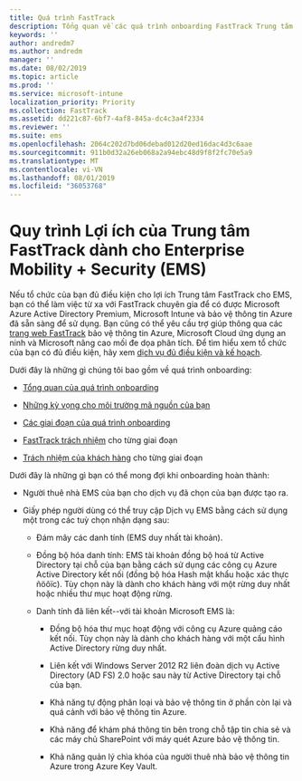 ```yaml
---
title: Quá trình FastTrack
description: Tổng quan về các quá trình onboarding FastTrack Trung tâm lợi ích
keywords: ''
author: andredm7
ms.author: andredm
manager: ''
ms.date: 08/02/2019
ms.topic: article
ms.prod: ''
ms.service: microsoft-intune
localization_priority: Priority
ms.collection: FastTrack
ms.assetid: dd221c87-6bf7-4af8-845a-dc4c3a4f2334
ms.reviewer: ''
ms.suite: ems
ms.openlocfilehash: 2064c202d7bd06debad012d20ed16dac4d3c6aae
ms.sourcegitcommit: 911b0d32a26eb068a2a94ebc48d9f8f2fc70e5a9
ms.translationtype: MT
ms.contentlocale: vi-VN
ms.lasthandoff: 08/01/2019
ms.locfileid: "36053768"
---
```

# <a name="fasttrack-center-benefit-process-for-enterprise-mobility--security-ems"></a>Quy trình Lợi ích của Trung tâm FastTrack dành cho Enterprise Mobility + Security (EMS)
Nếu tổ chức của bạn đủ điều kiện cho lợi ích Trung tâm FastTrack cho EMS, bạn có thể làm việc từ xa với FastTrack chuyên gia để có được Microsoft Azure Active Directory Premium, Microsoft Intune và bảo vệ thông tin Azure đã sẵn sàng để sử dụng. Bạn cũng có thể yêu cầu trợ giúp thông qua các [trang web FastTrack](https://www.microsoft.com/fasttrack/microsoft-365/ems) bảo vệ thông tin Azure, Microsoft Cloud ứng dụng an ninh và Microsoft nâng cao mối đe dọa phân tích. Để tìm hiểu xem tổ chức của bạn có đủ điều kiện, hãy xem [dịch vụ đủ điều kiện và kế hoạch](M365-eligible-services-and-plans.md).


Dưới đây là những gì chúng tôi bao gồm về quá trình onboarding:

-   [Tổng quan của quá trình onboarding](EMS-fasttrack-benefit-overview.md)

-   [Những kỳ vọng cho môi trường mã nguồn của bạn](EMS-source-environment-expectations.md)

-   [Các giai đoạn của quá trình onboarding](EMS-onboarding-phases.md)

-   [FastTrack trách nhiệm](EMS-fasttrack-responsibilities.md) cho từng giai đoạn

-   [Trách nhiệm của khách hàng](EMS-your-responsibilities.md) cho từng giai đoạn

Dưới đây là những gì bạn có thể mong đợi khi onboarding hoàn thành:

-   Người thuê nhà EMS của bạn cho dịch vụ đã chọn của bạn được tạo ra.

-   Giấy phép người dùng có thể truy cập Dịch vụ EMS bằng cách sử dụng một trong các tuỳ chọn nhận dạng sau:

    -   Đám mây các danh tính (EMS duy nhất tài khoản).

    -   Đồng bộ hóa danh tính: EMS tài khoản đồng bộ hoá từ Active Directory tại chỗ của bạn bằng cách sử dụng các công cụ Azure Active Directory kết nối (đồng bộ hóa Hash mật khẩu hoặc xác thực ñöôïc). Tùy chọn này là dành cho khách hàng với một rừng duy nhất hoặc nhiều thư mục hoạt động rừng.

    -   Danh tính đã liên kết--với tài khoản Microsoft EMS là:

        -   Đồng bộ hóa thư mục hoạt động với công cụ Azure quảng cáo kết nối. Tùy chọn này là dành cho khách hàng với một cấu hình Active Directory rừng duy nhất.

        -   Liên kết với Windows Server 2012 R2 liên đoàn dịch vụ Active Directory (AD FS) 2.0 hoặc sau này từ Active Directory tại chỗ của bạn.

        -   Khả năng tự động phân loại và bảo vệ thông tin ở phần còn lại và quá cảnh với bảo vệ thông tin Azure. 

        -   Khả năng để khám phá thông tin bên trong chỗ tập tin chia sẻ và các máy chủ SharePoint với máy quét Azure bảo vệ thông tin. 

        -   Khả năng quản lý chìa khóa của người thuê nhà bảo vệ thông tin Azure trong Azure Key Vault. 
